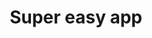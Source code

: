 ---
title: 'Super easy app'
downloadButtonText: 'Download at </br>
App Store'
downloadButtonUrl: '!#'
downloadImage: './downloadImage.png'
---